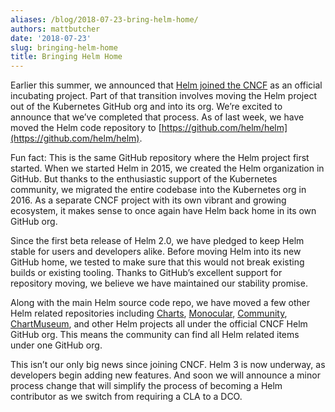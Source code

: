 ```yaml
---
aliases: /blog/2018-07-23-bring-helm-home/
authors: mattbutcher
date: '2018-07-23'
slug: bringing-helm-home
title: Bringing Helm Home
---
```



Earlier this summer, we announced that [Helm joined the CNCF](https://www.cncf.io/blog/2018/06/01/cncf-to-host-helm/) as an official incubating project. Part of that transition involves moving the Helm project out of the Kubernetes GitHub org and into its org. We’re excited to announce that we’ve completed that process. As of last week, we have moved the Helm code repository to [https://github.com/helm/helm](https://github.com/helm/helm).  <!-- truncate -->

Fun fact: This is the same GitHub repository where the Helm project first started. When we started Helm in 2015, we created the Helm organization in GitHub. But thanks to the enthusiastic support of the Kubernetes community, we migrated the entire codebase into the Kubernetes org in 2016. As a separate CNCF project with its own vibrant and growing ecosystem, it makes sense to once again have Helm back home in its own GitHub org.

Since the first beta release of Helm 2.0, we have pledged to keep Helm stable for users and developers alike. Before moving Helm into its new GitHub home, we tested to make sure that this would not break existing builds or existing tooling. Thanks to GitHub’s excellent support for repository moving, we believe we have maintained our stability promise.

Along with the main Helm source code repo, we have moved a few other Helm related repositories including [Charts](https://github.com/helm/charts), [Monocular](https://github.com/helm/monocular), [Community](https://github.com/helm/community), [ChartMuseum](https://github.com/helm/chartmuseum), and other Helm projects all under the official CNCF Helm GitHub org. This means the community can find all Helm related items under one GitHub org.

This isn’t our only big news since joining CNCF. Helm 3 is now underway, as developers begin adding new features. And soon we will announce a minor process change that will simplify the process of becoming a Helm contributor as we switch from requiring a CLA to a DCO.
